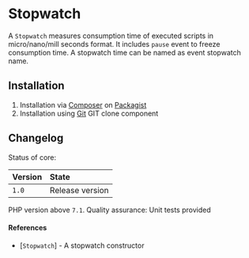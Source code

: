 # Stopwatch

A `Stopwatch` measures consumption time of executed scripts in micro/nano/mill seconds format. 
It includes `pause` event to freeze consumption time.
A stopwatch time can be named as event stopwatch name.

## Installation

1. Installation via [Composer](http://www.composer.org) on [Packagist](https://packagist.org/packages/codervio/stopwatch)
2. Installation using [Git](http://www.github.com) GIT clone component

## Changelog

Status of core:

| Version       | State                |
| ------------- |:-------------------- |
| `1.0`         | Release version      |

PHP version above `7.1`.
Quality assurance: Unit tests provided

#### References

* [`Stopwatch`] - A stopwatch constructor
